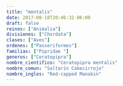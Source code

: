 ```yaml
---
title: "mentalis"
date: 2017-08-18T20:46:32-06:00
draft: false
reinos: ["Animalia"]
divisiones: ["Chordata"]
clases: ["Aves"]
ordenes: ["Passeriformes"]
familias: ["Pipridae "]
generos: ["Ceratopipra"]
nombre_cientifico: "Ceratopipra mentalis"
nombre_comun: "Saltarín Cabecirrojo"
nombre_ingles: "Red-capped Manakin"
---
```

